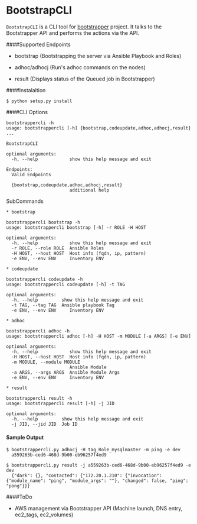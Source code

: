 BootstrapCLI
============

`BootstrapCLI` is a CLI tool for [bootstrapper](https://github.com/sentinelleader/bootstrapper) project. It talks to the Bootstrapper API and performs the actions via the API.

####Supported Endpoints

  * bootstrap (Bootstrapping the server via Ansible Playbook and Roles)   

  * adhoc/adhocj (Run's adhoc commands on the nodes)

  * result (Displays status of the Queued job in Bootstrapper)

	
####Instalaltion

	$ python setup.py install

####CLI Options

	bootstrappercli -h
	usage: bootstrappercli [-h] {bootstrap,codeupdate,adhoc,adhocj,result} ...
	
	BootstrapCLI
	
	optional arguments:
	  -h, --help            show this help message and exit
	
	Endpoints:
	  Valid Endpoints
	
	  {bootstrap,codeupdate,adhoc,adhocj,result}
	                        additional help


  SubCommands

    * bootstrap

	bootstrappercli bootstrap -h
	usage: bootstrappercli bootstrap [-h] -r ROLE -H HOST
	
	optional arguments:
	  -h, --help            show this help message and exit
	  -r ROLE, --role ROLE  Ansible Roles
	  -H HOST, --host HOST  Host info (fqdn, ip, pattern)
	  -e ENV, --env ENV     Inventory ENV

    * codeupdate

	bootstrappercli codeupdate -h
	usage: bootstrappercli codeupdate [-h] -t TAG
	
	optional arguments:
	  -h, --help         show this help message and exit
	  -t TAG, --tag TAG  Ansible playbook Tag
	  -e ENV, --env ENV     Inventory ENV

    * adhoc

	bootstrappercli adhoc -h
	usage: bootstrappercli adhoc [-h] -H HOST -m MODULE [-a ARGS] [-e ENV]
	
	optional arguments:
	  -h, --help            show this help message and exit
	  -H HOST, --host HOST  Host info (fqdn, ip, pattern)
	  -m MODULE, --module MODULE
	                        Ansible Module
	  -a ARGS, --args ARGS  Ansible Module Args
	  -e ENV, --env ENV     Inventory ENV

    * result

	bootstrappercli result -h
	usage: bootstrappercli result [-h] -j JID
	
	optional arguments:
	  -h, --help         show this help message and exit
	  -j JID, --jid JID  Job ID


#### Sample Output

	$ bootstrappercli.py adhocj -H tag_Role_mysqlmaster -m ping -e dev
	  a559263b-ced6-468d-9b00-eb96257f4ed9

	$ bootstrappercli.py result -j a559263b-ced6-468d-9b00-eb96257f4ed9 -e dev
	  {"dark": {}, "contacted": {"172.20.1.210": {"invocation": {"module_name": "ping", "module_args": ""}, "changed": false, "ping": "pong"}}}


####ToDo

  * AWS management via Bootstrapper API (Machine launch, DNS entry, ec2_tags, ec2_volumes)

